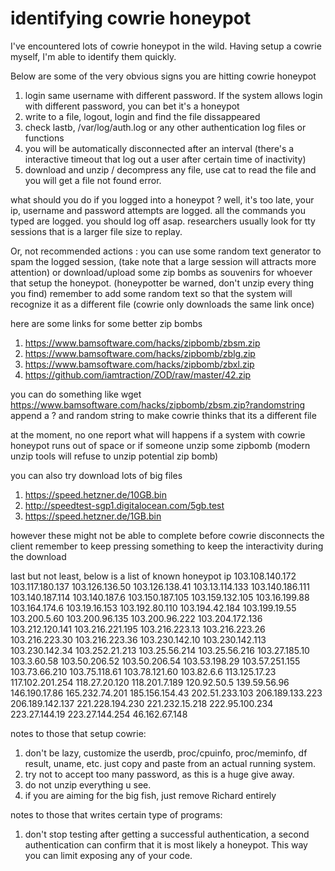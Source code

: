 # identifying cowrie honeypot
I've encountered lots of cowrie honeypot in the wild.
Having setup a cowrie myself, I'm able to identify them quickly.

Below are some of the very obvious signs you are hitting cowrie honeypot
1. login same username with different password. If the system allows login with different password, you can bet it's a honeypot 
2. write to a file, logout, login and find the file dissappeared
3. check lastb, /var/log/auth.log or any other authentication log files or functions
4. you will be automatically disconnected after an interval (there's a interactive timeout that log out a user after certain time of inactivity)
5. download and unzip / decompress any file, use cat to read the file and you will get a file not found error.

what should you do if you logged into a honeypot ?
well, it's too late, your ip, username and password attempts are logged.
all the commands you typed are logged.
you should log off asap.
researchers usually look for tty sessions that is a larger file size to replay.

Or, not recommended actions : you can use some random text generator to spam the logged session, (take note that a large session will attracts more attention)
or download/upload some zip bombs as souvenirs for whoever that setup the honeypot. (honeypotter be warned, don't unzip every thing you find)
remember to add some random text so that the system will recognize it as a different file 
(cowrie only downloads the same link once)

here are some links for some better zip bombs
1. https://www.bamsoftware.com/hacks/zipbomb/zbsm.zip
2. https://www.bamsoftware.com/hacks/zipbomb/zblg.zip
3. https://www.bamsoftware.com/hacks/zipbomb/zbxl.zip
4. https://github.com/iamtraction/ZOD/raw/master/42.zip

you can do something like
wget https://www.bamsoftware.com/hacks/zipbomb/zbsm.zip?randomstring
append a ? and random string to make cowrie thinks that its a different file 

at the moment, no one report what will happens if a system with cowrie honeypot runs out of space or if someone unzip some zipbomb
(modern unzip tools will refuse to unzip potential zip bomb)

you can also try download lots of big files
1. https://speed.hetzner.de/10GB.bin
2. http://speedtest-sgp1.digitalocean.com/5gb.test
3. https://speed.hetzner.de/1GB.bin

however these might not be able to complete before cowrie disconnects the client
remember to keep pressing something to keep the interactivity during the download

last but not least, below is a list of known honeypot ip
103.108.140.172
103.117.180.137
103.126.136.50
103.126.138.41
103.13.114.133
103.140.186.111
103.140.187.114
103.140.187.6
103.150.187.105
103.159.132.105
103.16.199.88
103.164.174.6
103.19.16.153
103.192.80.110
103.194.42.184
103.199.19.55
103.200.5.60
103.200.96.135
103.200.96.222
103.204.172.136
103.212.120.141
103.216.221.195
103.216.223.13
103.216.223.26
103.216.223.30
103.216.223.36
103.230.142.10
103.230.142.113
103.230.142.34
103.252.21.213
103.25.56.214
103.25.56.216
103.27.185.10
103.3.60.58
103.50.206.52
103.50.206.54
103.53.198.29
103.57.251.155
103.73.66.210
103.75.118.61
103.78.121.60
103.82.6.6
113.125.17.23
117.102.201.254
118.27.20.120
118.201.7.189
120.92.50.5
139.59.56.96
146.190.17.86
165.232.74.201
185.156.154.43
202.51.233.103
206.189.133.223
206.189.142.137
221.228.194.230
221.232.15.218
222.95.100.234
223.27.144.19
223.27.144.254
46.162.67.148

notes to those that setup cowrie:
1. don't be lazy, customize the userdb, proc/cpuinfo, proc/meminfo, df result, uname, etc. just copy and paste from an actual running system.
2. try not to accept too many password, as this is a huge give away.
3. do not unzip everything u see.
4. if you are aiming for the big fish, just remove Richard entirely

notes to those that writes certain type of programs:
1. don't stop testing after getting a successful authentication, a second authentication can confirm that it is most likely a honeypot. This way you can limit exposing any of your code.
